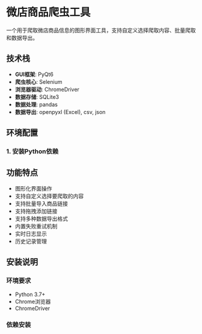 # 微店商品爬虫工具

一个用于爬取微店商品信息的图形界面工具，支持自定义选择爬取内容、批量爬取和数据导出。

## 技术栈

- **GUI框架**: PyQt6
- **爬虫核心**: Selenium
- **浏览器驱动**: ChromeDriver
- **数据存储**: SQLite3
- **数据处理**: pandas
- **数据导出**: openpyxl (Excel), csv, json

## 环境配置

### 1. 安装Python依赖

## 功能特点

- 图形化界面操作
- 支持自定义选择要爬取的内容
- 支持批量导入商品链接
- 支持拖拽添加链接
- 支持多种数据导出格式
- 内置失败重试机制
- 实时日志显示
- 历史记录管理

## 安装说明

### 环境要求
- Python 3.7+
- Chrome浏览器
- ChromeDriver

### 依赖安装 